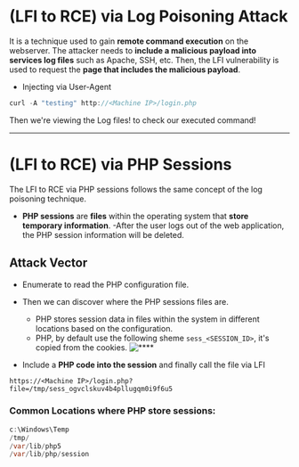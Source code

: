 # (LFI to RCE) via Log Poisoning Attack

It is a technique used to gain **remote command execution** on the webserver. The attacker needs to **include a malicious payload into services log files** such as Apache, SSH, etc. Then, the LFI vulnerability is used to request the **page that includes the malicious payload**.

- Injecting via User-Agent
```java
curl -A "testing" http://<Machine IP>/login.php
``` 

Then we're viewing the Log files! to check our executed command!

***

# (LFI to RCE) via PHP Sessions

The LFI to RCE via PHP sessions follows the same concept of the log poisoning technique.
- **PHP sessions** are **files** within the operating system that **store temporary information**.
	-After the user logs out of the web application, the PHP session information will be deleted.


## Attack Vector
- Enumerate to read the PHP configuration file.
- Then we can discover where the PHP sessions files are.
	- PHP stores session data in files within the system in different locations based on the configuration.
	- PHP, by default use the following sheme ```sess_<SESSION_ID>```, it's copied from the cookies.
	![****](/websec365/Days/Screenshots/Day16)

- Include a **PHP code into the session** and finally call the file via LFI

```
https://<Machine IP>/login.php?file=/tmp/sess_ogvclskuv4b4pllugqm0i9f6u5
```
### Common Locations where PHP store sessions:

```java
c:\Windows\Temp
/tmp/
/var/lib/php5
/var/lib/php/session
```
